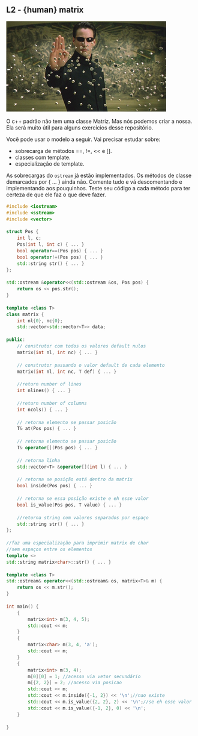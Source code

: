 ## L2 - {human} matrix

![](__capa.jpg)

O c++ padrão não tem uma classe Matriz. Mas nós podemos criar a nossa. Ela será muito útil para alguns exercícios desse repositório.


Você pode usar o modelo a seguir. Vai precisar estudar sobre:
- sobrecarga de métodos ==, !=, << e [].
- classes com template.
- especialização de template.

As sobrecargas do `ostream` já estão implementados. Os métodos de classe demarcados por { ... } ainda não. Comente tudo e vá descomentando e implementando aos pouquinhos. Teste seu código a cada método para ter certeza de que ele faz o que deve fazer.

<!--FILTER solver.cpp cpp-->
```cpp
#include <iostream>
#include <sstream>
#include <vector>

struct Pos {
    int l, c;
    Pos(int l, int c) { ... } 
    bool operator==(Pos pos) { ... }
    bool operator!=(Pos pos) { ... }
    std::string str() { ... }
};

std::ostream &operator<<(std::ostream &os, Pos pos) {
    return os << pos.str();
}

template <class T>
class matrix {
    int nl{0}, nc{0};
    std::vector<std::vector<T>> data;

public:
    // construtor com todos os valores default nulos
    matrix(int nl, int nc) { ... } 

    // construtor passando o valor default de cada elemento
    matrix(int nl, int nc, T def) { ... } 

    //return number of lines
    int nlines() { ... }

    //return number of columns
    int ncols() { ... }

    // retorna elemento se passar posicão
    T& at(Pos pos) { ... }

    // retorna elemento se passar posicão
    T& operator[](Pos pos) { ... }

    // retorna linha
    std::vector<T> &operator[](int l) { ... }

    // retorna se posição está dentro da matrix
    bool inside(Pos pos) { ... }

    // retorna se essa posição existe e eh esse valor
    bool is_value(Pos pos, T value) { ... }

    //retorna string com valores separados por espaço
    std::string str() { ... }
};

//faz uma especialização para imprimir matrix de char
//sem espaços entre os elementos
template <>
std::string matrix<char>::str() { ... }

template <class T>
std::ostream& operator<<(std::ostream& os, matrix<T>& m) {
    return os << m.str();
}

int main() {
    {
        matrix<int> m(3, 4, 5);
        std::cout << m;
    }
    {
        matrix<char> m(3, 4, 'a');
        std::cout << m;
    }
    {
        matrix<int> m(3, 4);
        m[0][0] = 1; //acesso via vetor secundário
        m[{2, 2}] = 2; //acesso via posicao
        std::cout << m;
        std::cout << m.inside({-1, 2}) << '\n';//nao existe
        std::cout << m.is_value({2, 2}, 2) << '\n';//se eh esse valor
        std::cout << m.is_value({-1, 2}, 0) << '\n';
    }

}
```
<!--FILTER_END-->
